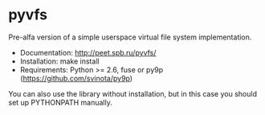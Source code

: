 pyvfs
=====

Pre-alfa version of a simple userspace virtual file system implementation.

 * Documentation: http://peet.spb.ru/pyvfs/
 * Installation: make install
 * Requirements: Python >= 2.6, fuse or py9p (https://github.com/svinota/py9p)

You can also use the library without installation, but in this case you
should set up PYTHONPATH manually.

